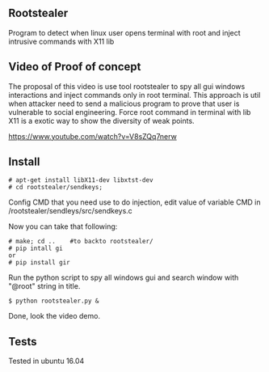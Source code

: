 ## Rootstealer
Program to detect when linux user opens terminal with root and inject intrusive commands with X11 lib

## Video of Proof of concept

The proposal of this video is use tool rootstealer to spy all gui windows interactions and inject commands only in root terminal. This approach is util when attacker need to send a malicious program to prove that user  is vulnerable  to social  engineering. Force root command in terminal with lib X11 is a exotic way to show the diversity of weak points.

https://www.youtube.com/watch?v=V8sZQq7nerw

## Install

```
# apt-get install libX11-dev libxtst-dev
# cd rootstealer/sendkeys; 
```
Config  CMD  that you need use to do injection, edit  value of variable CMD in /rootstealer/sendleys/src/sendkeys.c

Now you can take that following:

```
# make; cd ..    #to backto rootstealer/
# pip intall gi
or
# pip install gir
```
Run the python script to spy all windows gui and search window with "@root" string in title.

```
$ python rootstealer.py &
```

Done, look the video demo.


## Tests

Tested in ubuntu 16.04
